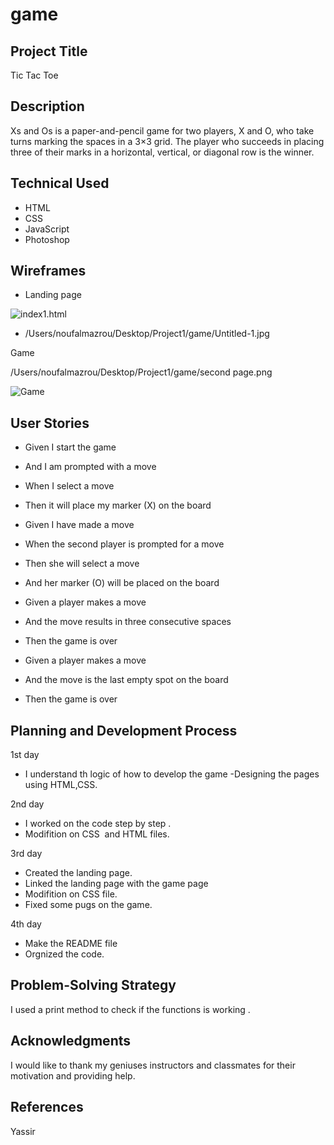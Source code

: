# game
## Project Title
Tic Tac Toe


## Description
Xs and Os is a paper-and-pencil game for two players, X and O, who take turns marking the spaces in a 3×3 grid. The player who succeeds in placing three of their marks in a horizontal, vertical, or diagonal row is the winner.


## Technical Used
- HTML
- CSS
- JavaScript
- Photoshop



## Wireframes
- Landing page

![index1.html](￼)

- /Users/noufalmazrou/Desktop/Project1/game/Untitled-1.jpg


Game

/Users/noufalmazrou/Desktop/Project1/game/second page.png

![Game](￼)






## User Stories
* Given I start the game

* And I am prompted with a move

* When I select a move

* Then it will place my marker (X) on the board




* Given I have made a move

* When the second player is prompted for a move

* Then she will select a move

* And her marker (O) will be placed on the board




* Given a player makes a move

* And the move results in three consecutive spaces

* Then the game is over




* Given a player makes a move

* And the move is the last empty spot on the board

* Then the game is over

## Planning and Development Process

1st day

- I understand th logic of how to develop the game
-Designing the pages using HTML,CSS.

2nd day

- I worked on the code step by step .
- Modifition on CSS  and HTML files.

3rd day

- Created the landing page.
- Linked the landing page with the game page
- Modifition on CSS file.
- Fixed some pugs on the game.

4th day

- Make the README file
- Orgnized the code.

## Problem-Solving Strategy

I used a print method to check if the functions is working .

## Acknowledgments

I would like to thank my geniuses instructors and classmates for their motivation and providing help.

## References
Yassir
